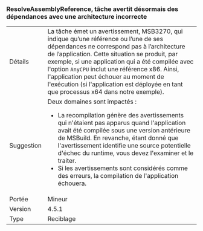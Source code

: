 ### <a name="resolveassemblyreference-task-now-warns-of-dependencies-with-the-wrong-architecture"></a>ResolveAssemblyReference, tâche avertit désormais des dépendances avec une architecture incorrecte

|   |   |
|---|---|
|Détails|La tâche émet un avertissement, MSB3270, qui indique qu’une référence ou l’une de ses dépendances ne correspond pas à l’architecture de l’application. Cette situation se produit, par exemple, si une application qui a été compilée avec l'option <code>AnyCPU</code> inclut une référence x86. Ainsi, l'application peut échouer au moment de l'exécution (si l'application est déployée en tant que processus x64 dans notre exemple).|
|Suggestion|Deux domaines sont impactés :<ul><li>La recompilation génère des avertissements qui n'étaient pas apparus quand l'application avait été compilée sous une version antérieure de MSBuild. En revanche, étant donné que l'avertissement identifie une source potentielle d'échec du runtime, vous devez l'examiner et le traiter.</li><li>Si les avertissements sont considérés comme des erreurs, la compilation de l'application échouera.</li></ul>|
|Portée|Mineur|
|Version|4.5.1|
|Type|Reciblage|

